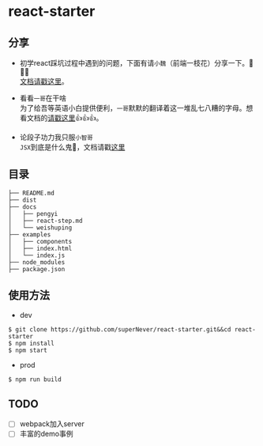# react-starter
## 分享
- 初学react踩坑过程中遇到的问题，下面有请`小魏`（前端一枝花）分享一下。👏👏👏<br/>
 [文档请戳这里](https://github.com/superNever/react-starter/tree/master/docs/weishuping)。

- 看看`一哥`在干啥 <br/>
为了给吾等英语小白提供便利，`一哥`默默的翻译着这一堆乱七八糟的字母。想看文档的[请戳这里](https://github.com/superNever/react-starter/tree/master/docs/pengyi/quickstart)👍👍👍。
- 论段子功力我只服`小智哥`<br/>
`JSX`到底是什么鬼👻，文档请戳[这里](https://github.com/superNever/react-starter/tree/master/docs/lizhi/advanced-guides)

## 目录
```
├── README.md
├── dist
├── docs
│   ├── pengyi
│   ├── react-step.md
│   └── weishuping
├── examples
│   ├── components
│   ├── index.html
│   └── index.js
├── node_modules
├── package.json
```
## 使用方法
- dev

```
$ git clone https://github.com/superNever/react-starter.git&&cd react-starter
$ npm install
$ npm start
```
- prod

```bash
$ npm run build
```

## TODO
- [ ] webpack加入server
- [ ] 丰富的demo事例
